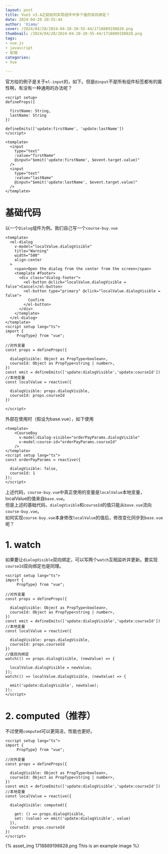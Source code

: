 ```yaml
---
layout: post
title: Vue3 v3.4之前如何实现组件中多个值的双向绑定？
date: 2024-04-28 20:55:44
author: 'Xiamu'
cover: /2024/04/28/2024-04-28-20-55-44/1718889198828.png
thumbnail: /2024/04/28/2024-04-28-20-55-44/1718889198828.png
tags:
- vue.js
- javascript
- 前端
categories:
- Vue

---
```



官方给的例子是关于`el-input`的，如下。但是`@input`不是所有组件标签都有的属性啊，有没有一种通用的办法呢？

```prism language-html
<script setup>
defineProps({
     
  firstName: String,
  lastName: String
})

defineEmits(['update:firstName', 'update:lastName'])
</script>

<template>
  <input
    type="text"
    :value="firstName"
    @input="$emit('update:firstName', $event.target.value)"
  />
  <input
    type="text"
    :value="lastName"
    @input="$emit('update:lastName', $event.target.value)"
  />
</template>
```

# 基础代码

以一个`Dialog`组件为例。我们自己写一个`course-buy.vue`

```prism language-html
<template>
  <el-dialog
    v-model="localValue.dialogVisible"
    title="Warning"
    width="500"
    align-center
  >
    <span>Open the dialog from the center from the screen</span>
    <template #footer>
      <div class="dialog-footer">
        <el-button @click="localValue.dialogVisible = false">Cancel</el-button>
        <el-button type="primary" @click="localValue.dialogVisible = false">
          Confirm
        </el-button>
      </div>
    </template>
  </el-dialog>
</template>
<script setup lang="ts">
import {
     PropType} from "vue";

//对外变量
const props = defineProps({
     
  dialogVisible: Object as PropType<boolean>,
  courseId: Object as PropType<string | number>,
})
const emit = defineEmits(['update:dialogVisible','update:courseId'])
//本地变量
const localValue = reactive({
     
  dialogVisible: props.dialogVisible,
  courseId: props.courseId
})

</script>
```

外部在使用时（假设为base.vue），如下使用

```prism language-html
<template>
	<CourseBuy
      v-model:dialog-visible="orderPayParams.dialogVisible"
      v-model:course-id="orderPayParams.courseId"
    />
</template>
<script setup lang="ts">
const orderPayParams = reactive({
     
  dialogVisible: false,
  courseId: 1
});
</script>
```

上述代码，`course-buy.vue`中真正使用的变量是`localValue`本地变量，localValue的值来自`base.vue`。  
但是上述的基础代码，`dialogVisible`和`courseId`的值只能从`base.vue`流向`course-buy.vue`。  
如何实现`course-buy.vue`本身修改`localValue`的值后，修改变化同步到`base.vue`呢？

# 1. watch

如果要让`dialogVisible`双向绑定，可以写两个`watch`互相监听并更新。要实现`courseId`双向绑定也是同理。

```prism language-html
<script setup lang="ts">
import {
     PropType} from "vue";

//对外变量
const props = defineProps({
     
  dialogVisible: Object as PropType<boolean>,
  courseId: Object as PropType<string | number>,
})
const emit = defineEmits(['update:dialogVisible','update:courseId'])
//本地变量
const localValue = reactive({
     
  dialogVisible: props.dialogVisible,
  courseId: props.courseId
})
//值双向绑定
watch(() => props.dialogVisible, (newValue) => {
     
  localValue.dialogVisible = newValue;
});
watch(() => localValue.dialogVisible, (newValue) => {
     
  emit('update:dialogVisible', newValue);
});
</script>
```

# 2. computed（推荐）

不过使用`computed`可以更简洁，性能也更好。

```prism language-html
<script setup lang="ts">
import {
     PropType} from "vue";

//对外变量
const props = defineProps({
     
  dialogVisible: Object as PropType<boolean>,
  courseId: Object as PropType<string | number>,
})
const emit = defineEmits(['update:dialogVisible','update:courseId'])
//本地变量
const localValue = reactive({
     
  dialogVisible: computed({
     
    get: () => props.dialogVisible,
    set: (value) => emit('update:dialogVisible', value)
  }),
  courseId: props.courseId
})
</script>
```

{% asset_img 1718889198828.png This is an example image %}
